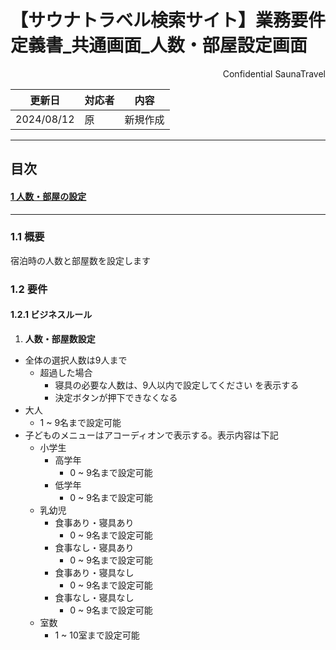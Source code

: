 # 【サウナトラベル検索サイト】業務要件定義書\_共通画面\_人数・部屋設定画面

<div style="text-align: right;">
Confidential SaunaTravel
</div>

|更新日|対応者|内容|
|-|-|-|
| 2024/08/12 | 原 | 新規作成 |

***

## 目次
#### [1 人数・部屋の設定](#anchor1)

***


### 1.1 概要

宿泊時の人数と部屋数を設定します

### 1.2 要件

#### 1.2.1 ビジネスルール

1. **人数・部屋数設定**
- 全体の選択人数は9人まで
  - 超過した場合
    - 寝具の必要な人数は、9人以内で設定してください を表示する　
    - 決定ボタンが押下できなくなる 
- 大人
  - 1 ~ 9名まで設定可能
- 子どものメニューはアコーディオンで表示する。表示内容は下記
  - 小学生
    - 高学年
      - 0 ~ 9名まで設定可能
    - 低学年
      - 0 ~ 9名まで設定可能
  - 乳幼児
    - 食事あり・寝具あり
      - 0 ~ 9名まで設定可能
    - 食事なし・寝具あり
      - 0 ~ 9名まで設定可能
    - 食事あり・寝具なし
      - 0 ~ 9名まで設定可能
    - 食事なし・寝具なし
      - 0 ~ 9名まで設定可能
  - 室数
    - 1 ~ 10室まで設定可能
